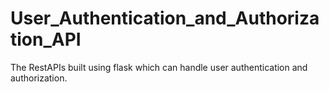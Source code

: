 # User_Authentication_and_Authorization_API
The RestAPIs built using flask which can handle user authentication and authorization.
